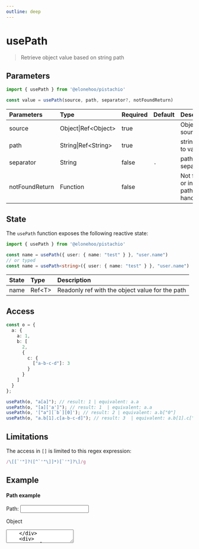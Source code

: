 ```yaml
---
outline: deep
---
```


<script setup lang="ts">
  import { usePath } from '@elonehoo/pistachio'
  import { ref, computed } from 'vue'

  const inputPath = ref("user.name");
  const json = ref(JSON.stringify({ user: { name: "test" } }));

  const inputValue = usePath(
    computed(() => JSON.parse(json.value)),
    inputPath,
    ".",
    () => "Not Found"
  );
</script>

# usePath

> Retrieve object value based on string path

## Parameters

```typescript
import { usePath } from '@elonehoo/pistachio'

const value = usePath(source, path, separator?, notFoundReturn)
```

| Parameters | Type |	Required | Default | Description |
|:------------|:------|:----------|:---------|:-------------|
| source | Object\|Ref\<Object> |	true |	| Object source |
| path | String\|Ref\<String> |	true | | string path to value |
| separator | String | false | `.` | path separator |
| notFoundReturn | Function |	false |	|	Not found or invalid path handler |

## State

The `usePath` function exposes the following reactive state:

```typescript
import { usePath } from '@elonehoo/pistachio'

const name = usePath({ user: { name: "test" } }, "user.name")
// or typed
const name = usePath<string>({ user: { name: "test" } }, "user.name")
```

| State |	Type | Description |
|:------|:------|:------------|
|name |	Ref\<T> |	Readonly ref with the object value for the path |

## Access

```typescript
const o = {
  a: {
    a: 1,
    b: [
      2,
      {
        c: {
          ["a-b-c-d"]: 3
        }
      }
    ]
  }
};

usePath(o, "a[a]"); // result: 1 | equivalent: a.a
usePath(o, "[a]['a']"); // result: 1  | equivalent: a.a
usePath(o, '["a"][`b`][0]'); // result: 2 | equivalent: a.b["0"]
usePath(o, "a.b[1].c[a-b-c-d]"); // result: 3  | equivalent: a.b[1].c["a-b-c-d"]
```

## Limitations

The access in `[]` is limited to this regex expression:

```typescript
/\[[`'"]?([^`'"\]]*)[`'"]?\]/g
```

## Example

<div id="format">
  <div>
    <h4>Path example</h4>
    <div>
      Path:
      <input v-model="inputPath" />
    </div>
    <div>
      <p>Object</p>
      <textarea v-text="json" />
    </div>
    <div>
      <p>Value:</p>
      <textarea v-text="inputValue" disabled />
    </div>
  </div>
</div>

```vue
<script setup lang="ts">
import { usePath } from '@elonehoo/pistachio'
import { computed, ref } from 'vue'

const inputPath = ref('user.name')
const json = ref(JSON.stringify({ user: { name: 'test' } }))

const inputValue = usePath(
  computed(() => JSON.parse(json.value)),
  inputPath,
  '.',
  () => 'Not Found'
)
</script>

<template>
  <div id="format">
    <div>
      <h4>Path example</h4>
      <div>
        Path:
        <input v-model="inputPath">
      </div>
      <div>
        <p>Object</p>
        <textarea v-text="json" />
      </div>

      <div>
        <p>Value:</p>
        <textarea disabled v-text="inputValue" />
      </div>
    </div>
  </div>
</template>
```
